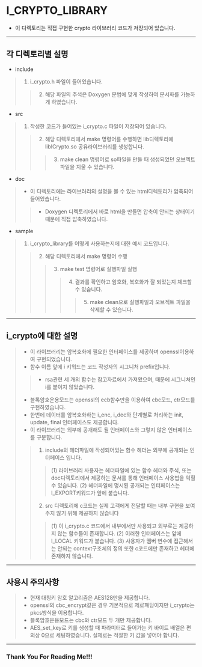 # I_CRYPTO_LIBRARY


* 이 디렉토리는 직접 구현한 crypto 라이브러리 코드가 저장되어 있습니다.
<hr>


## 각 디렉토리별 설명


* include
> 1. i_crypto.h 파일이 들어있습니다.
> > 2. 해당 파일의 주석은 Doxygen 문법에 맞게 작성하여 문서화를 가능하게 하였습니다.


* src
> 1. 작성한 코드가 들어있는 i_crypto.c 파일이 저장되어 있습니다.
> > 2. 해당 디렉토리에서 make 명령어를 수행하면 lib디렉토리에 libICrypto.so 공유라이브러리를 생성합니다.
> > > 3. make clean 명령어로 so파일을 만들 때 생성되었던 오브젝트 파일을 지울 수 있습니다.


* doc
> * 이 디렉토리에는 라이브러리의 설명을 볼 수 있는 html디렉토리가 압축되어 들어있습니다.
> > * Doxygen 디렉토리에서 바로 html을 만들면 압축이 안되는 상태이기 때문에 직접 압축하였습니다.


* sample
> 1. i_crypto_library를 어떻게 사용하는지에 대한 예시 코드입니다.
> > 2. 해당 디렉토리에서 make 명령어 수행
> > > 3. make test 명령어로 실행파일 실행
> > > > 4. 결과를 확인하고 암호화, 복호화가 잘 되었는지 체크할 수 있습니다.
> > > > > 5. make clean으로 실행파일과 오브젝트 파일을 삭제할 수 있습니다.
<hr/>


## i_crypto에 대한 설명


> * 이 라이브러리는 암복호화에 필요한 인터페이스를 제공하며 openssl이용하여 구현되었습니다.
> * 함수 이름 앞에 i 키워드는 코드 작성자의 시그니처 prefix입니다.
> > * rsa관련 세 개의 함수는 참고자료에서 가져왔으며, 때문에 시그니처인 i를 붙이지 않았습니다.
> * 블록암호운용모드는 openssl의 ecb함수만을 이용하여 cbc모드, ctr모드를 구현하였습니다.
> * 한번에 데이터를 암복호화하는 i_enc, i_dec와 단계별로 처리하는 init, update, final 인터페이스도 제공합니다.
> * 이 라이브러리는 외부에 공개해도 될 인터페이스와 그렇지 않은 인터페이스를 구분합니다.
> > 1. include의 헤더파일에 작성되어있는 함수 헤더는 외부에 공개되는 인터페이스 입니다.
> > > (1) 라이브러리 사용자는 헤더파일에 있는 함수 헤더와 주석, 또는 doc디렉토리에서 제공하는 문서를 통해 인터페이스 사용법을 익힐 수 있습니다.
> > > (2) 헤더파일에 명시된 공개되는 인터페이스는 I_EXPORT키워드가 앞에 붙습니다.
> > 2. src 디렉토리에 c코드는 실제 고객에게 전달할 때는 내부 구현을 보여주지 않기 위해 제공하지 않습니다
> > > (1) 이 i_crypto.c 코드에서 내부에서만 사용되고 외부로는 제공하지 않는 함수들이 존재합니다.
> > > (2) 이러한 인터페이스는 앞에 I_LOCAL 키워드가 붙습니다.
> > > (3) 사용자가 멤버 변수에 접근해서는 안되는 context구조체의 정의 또한 c코드에만 존재하고 헤더에 존재하지 않습니다.
<hr/>


## 사용시 주의사항


> * 현재 대칭키 암호 알고리즘은 AES128만을 제공합니다.
> * openssl의 cbc_encrypt같은 경우 기본적으로 제로패딩이지만 i_crypto는 pkcs방식을 이용합니다.
> * 블록암호운용모드는 cbc와 ctr모드 두 개만 제공합니다.
> * AES_set_key로 키를 생성할 때 파라미터로 들어가는 키 바이트 배열은 편의상 0으로 세팅하였습니다. 실제로는 적절한 키 값을 넣어야 합니다.
<hr/>


### Thank You For Reading Me!!!
